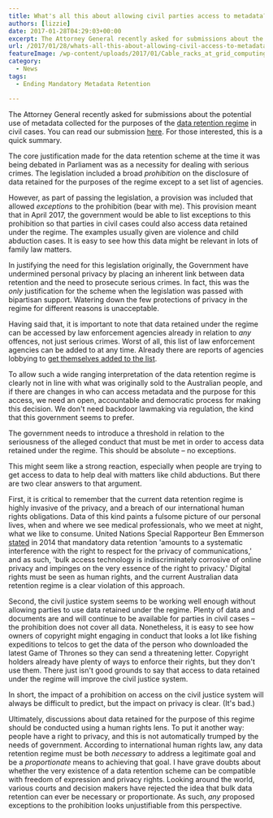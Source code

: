 ```yaml
---
title: What's all this about allowing civil parties access to metadata?
authors: [lizzie]
date: 2017-01-28T04:29:03+00:00
excerpt: The Attorney General recently asked for submissions about the potential use of metadata collected for the purposes of the data retention regime in civil cases. For those interested, this is a quick summary.
url: /2017/01/28/whats-all-this-about-allowing-civil-access-to-metadata/
featureImage: /wp-content/uploads/2017/01/Cable_racks_at_grid_computing_center_Fermilab_with_blue_lights.jpg
category:
  - News
tags:
  - Ending Mandatory Metadata Retention

---
```

<span style="font-weight: 400;">The Attorney General recently asked for submissions about the potential use of metadata collected for the purposes of the </span>[<span style="font-weight: 400;">data retention regime</span>][1] <span style="font-weight: 400;">in civil cases. You can read our submission <a href="http://digitalrightswatch.org.au/2017/01/23/attorney-generals-department-consultation-into-access-to-telecommunications-data-in-civil-proceedings/">here</a>. For those interested, this is a quick summary.</span>

<span style="font-weight: 400;">The core justification made for the data retention scheme at the time it was being debated in Parliament was as a necessity for dealing with serious crimes. The legislation included a broad </span>_<span style="font-weight: 400;">prohibition</span>_ <span style="font-weight: 400;">on the disclosure of data retained for the purposes of the regime except to a set list of agencies. </span>

<span style="font-weight: 400;">However, as part of passing the legislation, a provision was included that allowed </span>_<span style="font-weight: 400;">exceptions</span>_ <span style="font-weight: 400;">to the prohibition (bear with me). This provision meant that in April 2017, the government would be able to list exceptions to this prohibition so that parties in civil cases could also access data retained under the regime. The examples usually given are violence and child abduction cases. It is easy to see how this data might be relevant in lots of family law matters. </span>

<span style="font-weight: 400;">In justifying the need for this legislation originally, the Government have undermined personal privacy by placing an inherent link between data retention and the need to prosecute serious crimes. In fact, this was the </span>_<span style="font-weight: 400;">only</span>_ <span style="font-weight: 400;">justification for the scheme when the legislation was passed with bipartisan support. Watering down the few protections of privacy in the regime for different reasons is unacceptable. </span><span style="font-weight: 400;"> </span>

<span style="font-weight: 400;">Having said that, it is important to note that data retained under the regime can be accessed by law enforcement agencies already in relation to </span>_<span style="font-weight: 400;">any</span>_ <span style="font-weight: 400;">offences, not just serious crimes. Worst of all, this list of law enforcement agencies can be added to at any time. Already there are reports of agencies lobbying to </span>[<span style="font-weight: 400;">get themselves added to the list</span>][2]<span style="font-weight: 400;">. </span>

<span style="font-weight: 400;">To allow such a wide ranging interpretation of the data retention regime is clearly not in line with what was originally sold to the Australian people, and if there are changes in who can access metadata and the purpose for this access, we need an open, accountable and democratic process for making this decision. We don't need backdoor lawmaking via regulation, the kind that this government seems to prefer.</span>

The government needs to introduce a threshold in relation to the seriousness of the alleged conduct that must be met in order to access data retained under the regime. This should be absolute &#8211; no exceptions.

<span style="font-weight: 400;">This might seem like a strong reaction, especially when people are trying to get access to data to help deal with matters like child abductions. But there are two clear answers to that argument. </span>

<span style="font-weight: 400;">First, it is critical to remember that the current data retention regime is highly invasive of the privacy, and a breach of our international human rights obligations. Data of this kind paints a fulsome picture of our personal lives, when and where we see medical professionals, who we meet at night, what we like to consume. United Nations S</span><span style="font-weight: 400;">pecial Rapporteur Ben Emmerson <a href="http://www.ohchr.org/EN/NewsEvents/Pages/DisplayNews.aspx?NewsID=15200">stated</a> in 2014 </span><span style="font-weight: 400;">that mandatory data retention 'amounts to a systematic interference with the right to respect for the privacy of communications,' and as such, '</span><span style="font-weight: 400;">bulk access technology is indiscriminately corrosive of online privacy and impinges on the very essence of the right to privacy.' Digital rights must be seen as human rights, and the current Australian data retention regime is a clear violation of this approach.</span>

<span style="font-weight: 400;">Second, the civil justice system seems to be working well enough without allowing parties to use data retained under the regime. </span><span style="font-weight: 400;">Plenty of data and documents are and will continue to be available for parties in civil cases &#8211; the prohibition does not cover all data. Nonetheless, it is easy to see how owners of copyright might engaging in conduct that looks a lot like fishing expeditions to telcos to get the data of the person who downloaded the latest Game of Thrones so they can send a threatening letter. Copyright holders already have plenty of ways to enforce their rights, but they don't use them. There just isn't good grounds to say that access to data retained under the regime will improve the civil justice system.</span>

In short, the impact of a prohibition on access on the civil justice system will always be difficult to predict, but the impact on privacy is clear. (It's bad.)

<span style="font-weight: 400;">Ultimately, discussions about data retained for the purpose of this regime should be conducted using a human rights lens. To put it another way: people have a right to privacy, and this is not automatically trumped by the needs of government. According to international human rights law, any data retention regime must be both </span>_<span style="font-weight: 400;">necessary</span>_ <span style="font-weight: 400;">to address a legitimate goal and be a </span>_<span style="font-weight: 400;">proportionate</span>_ <span style="font-weight: 400;">means to achieving that goal. I have grave doubts about whether the very existence of a data retention scheme can be compatible with freedom of expression and privacy rights. Looking around the world, various courts and decision makers have rejected the idea that bulk data retention can ever be necessary or proportionate. As such, </span>_<span style="font-weight: 400;">any</span>_ <span style="font-weight: 400;">proposed exceptions to the prohibition looks unjustifiable from this perspective.</span>

 [1]: https://www.ag.gov.au/dataretention
 [2]: http://www.gizmodo.com.au/2016/01/heres-every-government-agency-that-wants-your-metadata/
